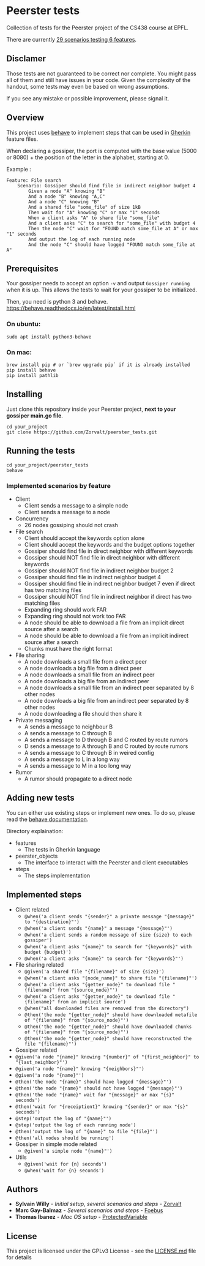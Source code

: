 # Peerster tests

Collection of tests for the Peerster project of the CS438 course at EPFL.

There are currently [29 scenarios testing 6 features](#implemented-scenarios-by-feature).

## Disclamer

Those tests are not guaranteed to be correct nor complete.
You might pass all of them and still have issues in your code.
Given the complexity of the handout, some tests may even be based on wrong assumptions.

If you see any mistake or possible improvement, please signal it.

## Overview
This project uses [behave](https://pypi.org/project/behave/) to implement steps that can be used in [Gherkin](https://www.guru99.com/gherkin-test-cucumber.html) feature files.

When declaring a gossiper, the port is computed with the base value (5000 or 8080) + the position of the letter in the alphabet, starting at 0.

Example :
```gherkin
Feature: File search
    Scenario: Gossiper should find file in indirect neighbor budget 4
        Given a node "A" knowing "B"
        And a node "B" knowing "A,C"
        And a node "C" knowing "B"
        And a shared file "some_file" of size 1kB
        Then wait for "A" knowing "C" or max "1" seconds
        When a client asks "A" to share file "some_file"
        And a client asks "C" to search for "some_file" with budget 4
        Then the node "C" wait for "FOUND match some_file at A" or max "1" seconds
        And output the log of each running node
        And the node "C" should have logged "FOUND match some_file at A"
```

## Prerequisites

Your gossiper needs to accept an option `-v` and output `Gossiper running` when it is up.
This allows the tests to wait for your gossiper to be initialized.

Then, you need is python 3 and behave.
https://behave.readthedocs.io/en/latest/install.html

### On ubuntu:
```shell script
sudo apt install python3-behave
```

### On mac:
```shell script
brew install pip # or `brew upgrade pip` if it is already installed
pip install behave
pip install pathlib
```

## Installing

Just clone this repository inside your Peerster project, **next to your gossiper main.go file**.
```shell script
cd your_project
git clone https://github.com/Zorvalt/peerster_tests.git
```

## Running the tests

```shell script
cd your_project/peerster_tests
behave
```

### Implemented scenarios by feature
* Client
  * Client sends a message to a simple node
  * Client sends a message to a node
* Concurrency
  * 26 nodes gossiping should not crash
* File search
  * Client should accept the keywords option alone
  * Client should accept the keywords and the budget options together
  * Gossiper should find file in direct neighbor with different keywords
  * Gossiper should NOT find file in direct neighbor with different keywords
  * Gossiper should NOT find file in indirect neighbor budget 2
  * Gossiper should find file in indirect neighbor budget 4
  * Gossiper should find file in indirect neighbor budget 7 even if direct has two matching files
  * Gossiper should NOT find file in indirect neighbor if direct has two matching files
  * Expanding ring should work FAR
  * Expanding ring should not work too FAR
  * A node should be able to download a file from an implicit direct source after a search
  * A node should be able to download a file from an implicit indirect source after a search
  * Chunks must have the right format
* File sharing
  * A node downloads a small file from a direct peer
  * A node downloads a big file from a direct peer
  * A node downloads a small file from an indirect peer
  * A node downloads a big file from an indirect peer
  * A node downloads a small file from an indirect peer separated by 8 other nodes
  * A node downloads a big file from an indirect peer separated by 8 other nodes
  * A node downloading a file should then share it
* Private messaging
  * A sends a message to neighbour B
  * A sends a message to C through B
  * A sends a message to D through B and C routed by route rumors
  * D sends a message to A through B and C routed by route rumors
  * A sends a message to C through B in weired config
  * A sends a message to L in a long way
  * A sends a message to M in a too long way
* Rumor
  * A rumor should propagate to a direct node

## Adding new tests
You can either use existing steps or implement new ones.
To do so, please read the [behave documentation](https://behave.readthedocs.io/en/latest/tutorial.html#features).

Directory explaination:
* features
  * The tests in Gherkin language
* peerster_objects
  * The interface to interact with the Peerster and client executables
* steps
  * The steps implementation
  
## Implemented steps
* Client related
  * `@when('a client sends "{sender}" a private message "{message}" to "{destination}"')`
  * `@when('a client sends "{name}" a message "{message}"')`
  * `@when('a client sends a random message of size {size} to each gossiper')`
  * `@when('a client asks "{name}" to search for "{keywords}" with budget {budget}')`
  * `@when('a client asks "{name}" to search for "{keywords}"')`
* File sharing related
  * `@given('a shared file "{filename}" of size {size}')`
  * `@when('a client asks "{node_name}" to share file "{filename}"')`
  * `@when('a client asks "{getter_node}" to download file "{filename}" from "{source_node}"')`
  * `@when('a client asks "{getter_node}" to download file "{filename}" from an implicit source')`
  * `@when("all downloaded files are removed from the directory")`
  * `@then('the node "{getter_node}" should have downloaded metafile of "{filename}" from "{source_node}"')`
  * `@then('the node "{getter_node}" should have downloaded chunks of "{filename}" from "{source_node}"')`
  * `@then('the node "{getter_node}" should have reconstructed the file "{filename}"')`
 * Gossiper related
  * `@given('a node "{name}" knowing "{number}" of "{first_neighbor}" to "{last_neighbor}"')`
  * `@given('a node "{name}" knowing "{neighbors}"')`
  * `@given('a node "{name}"')`
  * `@then('the node "{name}" should have logged "{message}"')`
  * `@then('the node "{name}" should not have logged "{message}"')`
  * `@then('the node "{name}" wait for "{message}" or max "{s}" seconds')`
  * `@then('wait for "{receiptient}" knowing "{sender}" or max "{s}" seconds')`
  * `@step('output the log of "{name}"')`
  * `@step('output the log of each running node')`
  * `@then('output the log of "{name}" to file "{file}"')`
  * `@then('all nodes should be running')`
* Gossiper in simple mode related
  * `@given('a simple node "{name}"')`
* Utils
  * `@given('wait for {n} seconds')`
  * `@when('wait for {n} seconds')`
## Authors

* **Sylvain Willy** - *Initial setup, several scenarios and steps* - [Zorvalt](https://github.com/Zorvalt)
* **Marc Gay-Balmaz** - *Several scenarios and steps* - [Foebus](https://github.com/Foebus)
* **Thomas Ibanez** - *Mac OS setup* - [ProtectedVariable](https://github.com/ProtectedVariable)

## License

This project is licensed under the GPLv3 License - see the [LICENSE.md](LICENSE.md) file for details
